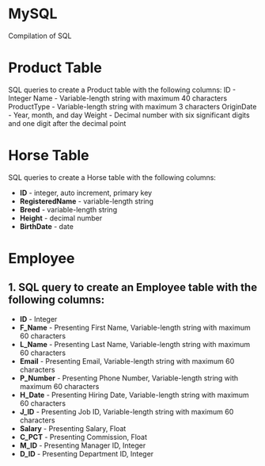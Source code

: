 # MySQL
Compilation of SQL

Product Table 
============

  
SQL queries to create a Product table with the following columns:
ID - Integer
Name - Variable-length string with maximum 40 characters
ProductType - Variable-length string with maximum 3 characters
OriginDate - Year, month, and day
Weight - Decimal number with six significant digits and one digit after the decimal point
 
 Horse Table
============


SQL queries to create a Horse table with the following columns:

- **ID** -  integer, auto increment, primary key
- **RegisteredName** -  variable-length string
- **Breed** -  variable-length string
- **Height** - decimal number
- **BirthDate** - date



Employee 
============


## 1. SQL query to create an **Employee** table with the following columns:
- **ID** - Integer
- **F_Name** - Presenting First Name, Variable-length string with maximum 60 characters
- **L_Name** - Presenting Last Name, Variable-length string with maximum 60 characters
- **Email** - Presenting Email, Variable-length string with maximum 60 characters
- **P_Number** - Presenting Phone Number, Variable-length string with maximum 60 characters
- **H_Date** - Presenting Hiring Date, Variable-length string with maximum 60 characters
- **J_ID** - Presenting Job ID, Variable-length string with maximum 60 characters
- **Salary** - Presenting Salary, Float
- **C_PCT** - Presenting Commission, Float
- **M_ID** - Presenting Manager ID, Integer 
- **D_ID** - Presenting Department ID, Integer
 




